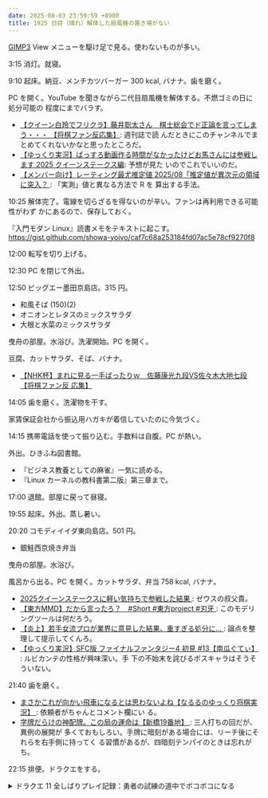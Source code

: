 ```yaml
---
date: 2025-08-03 23:59:59 +0900
title: 1925 日目（晴れ）解体した扇風機の置き場がない
---
```


[GIMP3] View メニューを駆け足で見る。使わないものが多い。

3:15 消灯。就寝。

9:10 起床。納豆、メンチカツバーガー 300 kcal, バナナ。歯を磨く。

PC を開く。YouTube を聞きながら二代目扇風機を解体する。不燃ゴミの日に処分可能の
程度にまでバラす。

* [【クイーン白玲でフリクラ】藤井聡太さん　棋士総会でド正論を言ってしまう・・・
  【将棋ファン反応集】](https://www.youtube.com/watch?v=y6E0tazssy8): 週刊誌で読
  んだときにこのチャンネルでまとめてくれないかなと思ったところだ。
* [【ゆっくり実況】ぱっすろ動画作る時間がなかったけどお馬さんには参戦します 2025
  クイーンステークス編](https://www.youtube.com/watch?v=COAioBKIl2k): 予想が見た
  いのでこれでいいのだ。
* [【メンバー向け】レーティング最尤推定値 2025/08「推定値が異次元の領域に突入？
  ](https://www.youtube.com/watch?v=huKHPOY9hxU): 「実測」値と異なる方法で R を
  算出する手法。

10:25 解体完了。電線を切らざるを得ないのが辛い。ファンは再利用できる可能性がわず
かにあるので、保存しておく。

『入門モダン Linux』読書メモをテキストに起こす。
<https://gist.github.com/showa-yojyo/caf7c68a253184fd07ac5e78cf9270f8>

12:00 転写を切り上げる。

12:30 PC を閉じて外出。

12:50 ビッグエー墨田京島店。315 円。

* 和風そば (150)(2)
* オニオンとレタスのミックスサラダ
* 大根と水菜のミックスサラダ

曳舟の部屋。水浴び。洗濯開始。PC を開く。

豆腐、カットサラダ、そば、バナナ。

* [【NHK杯】まれに見る一手ばったりｗ　佐藤康光九段VS佐々木大地七段【将棋ファン反
  応集】](https://www.youtube.com/watch?v=C9uzYlKUEno)

14:05 歯を磨く。洗濯物を干す。

家賃保証会社から振込用ハガキが着信していたのに今気づく。

14:15 携帯電話を使って振り込む。手数料は自腹。PC が熱い。

外出。ひきふね図書館。

* 『ビジネス教養としての麻雀』一気に読める。
* 『Linux カーネルの教科書第二版』第三章まで。

17:00 退館。部屋に戻って昼寝。

19:55 起床。外出。蒸し暑い。

20:20 コモディイイダ東向島店。501 円。

* 銀鮭西京焼き弁当

曳舟の部屋。水浴び。

風呂から出る。PC を開く。カットサラダ、弁当 758 kcal, バナナ。

* [2025クイーンステークスに軽い気持ちで参戦した結果
  ](https://www.youtube.com/watch?v=f5lSaVNIl3Y): ゼウスの叔父貴。
* [【東方MMD】だから言ったろ？　#Short #東方project #刃牙
  ](https://www.youtube.com/shorts/7BFEFoT2rlk): このモデリングツールは何だろう。
* [【炎上】若手女流プロが業界に意見した結果、重すぎる処分に…
  ](https://www.youtube.com/watch?v=K4aJtYiha0I): 論点を整理して提示してくんろ。
* [【ゆっくり実況】SFC版 ファイナルファンタジー4 初見 #13【南瓜ぐてぃ】
  ](https://www.youtube.com/watch?v=X67rs5GR-1g): ルビカンテの性格が興味深い。手
  下の不始末を詫びるボスキャラはそうそういない。

21:40 歯を磨く。

* [まさかこれが向かい飛車になるとは思わないよね【なるるのゆっくり将棋実況】
  ](https://www.youtube.com/watch?v=OOUZZs93jyU): 依頼者がちゃんとコメント欄にい
  る。
* [字牌だらけの神配牌。この局の運命は【新橋19番地】
  ](https://www.youtube.com/watch?v=ODPXoi7X_lo): 三人打ちの回だが、異例の展開が
  多くておもしろい。手牌に暗刻がある場合には、リーチ後にそれらを右手側に持ってく
  る習慣があるが、四暗刻テンパイのときは忘れがち。

22:15 排便。ドラクエをする。

<details><summary>ドラクエ 11 全しばりプレイ記録：勇者の試練の道中でボコボコになる</summary>
<p>ウマレースブラックむずかしい。本日二回目でクリア。これで全レース制覇。</p>

<p>連武討魔行最終。レベル 84 でもクリアできそうにない。タコから進まない。</p>

<p>勇者の試練のダンジョンを始める。ザコが強くて奥まで行けない。MP が尽きる。
途中で拾ったオバケやレシピを活かすために出直してくる。</p>
</details>

[GIMP3]: <https://docs.gimp.org/3.0/en/>
